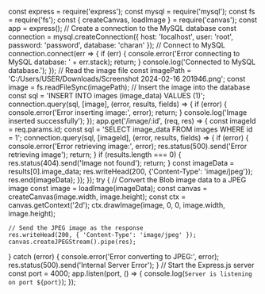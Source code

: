 const express = require('express');
const mysql = require('mysql');
const fs = require('fs');
const { createCanvas, loadImage } = require('canvas');
const app = express();
// Create a connection to the MySQL database
const connection = mysql.createConnection({
    host: 'localhost',
    user: 'root',
    password: 'password',
    database: 'charan'
});
// Connect to MySQL
connection.connect(err => {
    if (err) {
      console.error('Error connecting to MySQL database: ' + err.stack);
      return;
    }
    console.log('Connected to MySQL database.');
  });
// Read the image file
const imagePath = 'C:/Users/USER/Downloads/Screenshot 2024-02-16 201946.png';
const image = fs.readFileSync(imagePath);
// Insert the image into the database
const sql = 'INSERT INTO images (image_data) VALUES (1)';
connection.query(sql, [image], (error, results, fields) => {
   if (error) {
       console.error('Error inserting image:', error);
        return;
  }
  console.log('Image inserted successfully');
});
app.get('/image/:id', (req, res) => {
    const imageId = req.params.id;
    const sql = 'SELECT image_data FROM images WHERE id = 1';
    connection.query(sql, [imageId], (error, results, fields) => {
        if (error) {
            console.error('Error retrieving image:', error);
            res.status(500).send('Error retrieving image');
            return;
        }
        if (results.length === 0) {
            res.status(404).send('Image not found');
            return;
        }
        const imageData = results[0].image_data;
        res.writeHead(200, {'Content-Type': 'image/jpeg'});
        res.end(imageData);
    });
});
try {
    // Convert the Blob image data to a JPEG image
    const image = loadImage(imageData);
    const canvas = createCanvas(image.width, image.height);
    const ctx = canvas.getContext('2d');
    ctx.drawImage(image, 0, 0, image.width, image.height);

    // Send the JPEG image as the response
    res.writeHead(200, { 'Content-Type': 'image/jpeg' });
    canvas.createJPEGStream().pipe(res);
  } catch (error) {
    console.error('Error converting to JPEG:', error);
    res.status(500).send('Internal Server Error');
  }
// Start the Express.js server
const port = 4000;
app.listen(port, () => {
    console.log(`Server is listening on port ${port}`);
});
